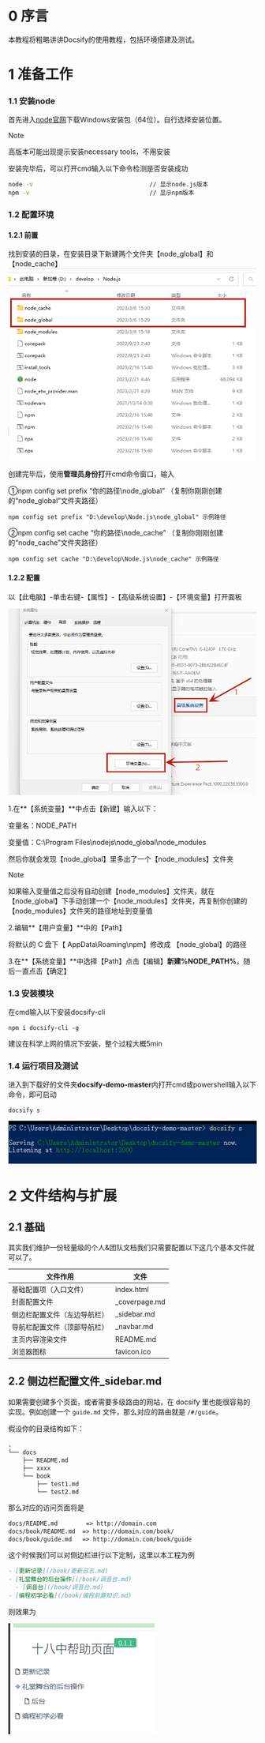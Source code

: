 # 0 序言

本教程将粗略讲讲Docsify的使用教程，包括环境搭建及测试。

# 1 准备工作

### 1.1 安装node

首先进入[node官网](https://nodejs.cn/download/)下载Windows安装包（64位）。自行选择安装位置。

> [!NOTE]
>
> 高版本可能出现提示安装necessary tools，不用安装

安装完毕后，可以打开cmd输入以下命令检测是否安装成功

```cmd
node -v     							// 显示node.js版本
npm -v      							// 显示npm版本
```

### 1.2 配置环境

#### 1.2.1 前置

找到安装的目录，在安装目录下新建两个文件夹【node_global】和【node_cache】![配置1.1](..\img\docsify使用\配置1.1.png)

创建完毕后，使用**管理员身份打**开cmd命令窗口，输入

①npm config set prefix “你的路径\node_global” （复制你刚刚创建的“node_global”文件夹路径）

```
npm config set prefix "D:\develop\Node.js\node_global" 示例路径
```

 ②npm config set cache “你的路径\node_cache” （复制你刚刚创建的“node_cache”文件夹路径）

```
npm config set cache "D:\develop\Node.js\node_cache" 示例路径
```

#### 1.2.2 配置

以【此电脑】-单击右键-【属性】-【高级系统设置】-【环境变量】打开面板

![配置1.2](..\img\docsify使用\配置1.2.png)

1.在**【系统变量】**中点击【新建】输入以下：

变量名：NODE_PATH

变量值：C:\Program Files\nodejs\node_global\node_modules

然后你就会发现【node_global】里多出了一个【node_modules】文件夹

> [!Note]
>
> 如果输入变量值之后没有自动创建【node_modules】文件夹，就在【node_global】下手动创建一个【node_modules】文件夹，再复制你创建的【node_modules】文件夹的路径地址到变量值

2.编辑**【用户变量】**中的【Path】

将默认的 C 盘下【 AppData\Roaming\npm】修改成 【node_global】的路径

3.在**【系统变量】**中选择【Path】点击【编辑】**新建%NODE_PATH%**，随后一直点击【确定】

### 1.3 安装模块

在cmd输入以下安装docsify-cli

```
npm i docsify-cli -g
```

建议在科学上网的情况下安装，整个过程大概5min

### 1.4 运行项目及测试

进入到下载好的文件夹**docsify-demo-master**内打开cmd或powershell输入以下命令，即可启动

```
docsify s
```

![QQ截图20240421142022](..\img\docsify使用\QQ截图20240421142022.png)

# 2 文件结构与扩展

## 2.1 基础

其实我们维护一份轻量级的个人&团队文档我们只需要配置以下这几个基本文件就可以了。

| 文件作用                     | 文件          |
| ---------------------------- | ------------- |
| 基础配置项（入口文件）       | index.html    |
| 封面配置文件                 | _coverpage.md |
| 侧边栏配置文件（左边导航栏） | _sidebar.md   |
| 导航栏配置文件（顶部导航栏） | _navbar.md    |
| 主页内容渲染文件             | README.md     |
| 浏览器图标                   | favicon.ico   |

## 2.2 侧边栏配置文件_sidebar.md

如果需要创建多个页面，或者需要多级路由的网站，在 docsify 里也能很容易的实现。例如创建一个 `guide.md` 文件，那么对应的路由就是 `/#/guide`。

假设你的目录结构如下：

```
.
└── docs
    ├── README.md
    ├── xxxx
    └── book
        ├── test1.md
        └── test2.md
```

那么对应的访问页面将是

```
docs/README.md        => http://domain.com
docs/book/README.md  => http://domain.com/book/
docs/book/guide.md   => http://domain.com/book/guide
```

这个时候我们可以对侧边栏进行以下定制，这里以本工程为例

```md
- [更新记录](/book/更新日志.md)
- [礼堂舞台的后台操作](/book/调音台.md)
  - [调音台](/book/调音台.md)
- [编程初学必看](/book/编程前置知识.md)
```

则效果为

![侧栏1.1](..\img\docsify使用\侧栏1.1.png)
